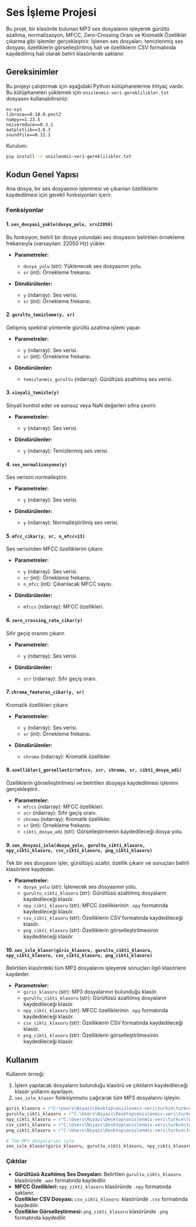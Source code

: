 
# Ses İşleme Projesi

Bu proje, bir klasörde bulunan MP3 ses dosyalarını işleyerek gürültü azaltma, normalizasyon, MFCC, Zero-Crossing Oranı ve Kromatik Özellikler çıkarma gibi işlemler gerçekleştirir. İşlenen ses dosyaları, temizlenmiş ses dosyası, özelliklerin görselleştirilmiş hali ve özelliklerin CSV formatında kaydedilmiş hali olarak belirli klasörlerde saklanır.

## Gereksinimler

Bu projeyi çalıştırmak için aşağıdaki Python kütüphanelerine ihtiyaç vardır. Bu kütüphaneleri yüklemek için `onislenmis-veri-gereklilikler.txt` dosyasını kullanabilirsiniz:

```
os-sys
librosa==0.10.0.post2
numpy==1.23.5
noisereduce==0.3.1
matplotlib==3.6.3
soundfile==0.12.1
```

Kurulum:
```bash
pip install -r onislenmis-veri-gereklilikler.txt
```

## Kodun Genel Yapısı

Ana dosya, bir ses dosyasının işlenmesi ve çıkarılan özelliklerin kaydedilmesi için gerekli fonksiyonları içerir.

### Fonksiyonlar

#### 1. `ses_dosyasi_yukle(dosya_yolu, sr=22050)`
Bu fonksiyon, belirli bir dosya yolundaki ses dosyasını belirtilen örnekleme frekansıyla (varsayılan: 22050 Hz) yükler.

- **Parametreler:**
  - `dosya_yolu` (str): Yüklenecek ses dosyasının yolu.
  - `sr` (int): Örnekleme frekansı.

- **Döndürülenler:**
  - `y` (ndarray): Ses verisi.
  - `sr` (int): Örnekleme frekansı.

#### 2. `gurultu_temizleme(y, sr)`
Gelişmiş spektral yöntemle gürültü azaltma işlemi yapar.

- **Parametreler:**
  - `y` (ndarray): Ses verisi.
  - `sr` (int): Örnekleme frekansı.

- **Döndürülenler:**
  - `temizlenmis_gurultu` (ndarray): Gürültüsü azaltılmış ses verisi.

#### 3. `sinyali_temizle(y)`
Sinyali kontrol eder ve sonsuz veya NaN değerleri sıfıra çevirir.

- **Parametreler:**
  - `y` (ndarray): Ses verisi.

- **Döndürülenler:**
  - `y` (ndarray): Temizlenmiş ses verisi.

#### 4. `ses_normalizasyonu(y)`
Ses verisini normalleştirir.

- **Parametreler:**
  - `y` (ndarray): Ses verisi.

- **Döndürülenler:**
  - `y` (ndarray): Normalleştirilmiş ses verisi.

#### 5. `mfcc_cikar(y, sr, n_mfcc=13)`
Ses verisinden MFCC özelliklerini çıkarır.

- **Parametreler:**
  - `y` (ndarray): Ses verisi.
  - `sr` (int): Örnekleme frekansı.
  - `n_mfcc` (int): Çıkarılacak MFCC sayısı.

- **Döndürülenler:**
  - `mfccs` (ndarray): MFCC özellikleri.

#### 6. `zero_crossing_rate_cikar(y)`
Sıfır geçiş oranını çıkarır.

- **Parametreler:**
  - `y` (ndarray): Ses verisi.

- **Döndürülenler:**
  - `zcr` (ndarray): Sıfır geçiş oranı.

#### 7. `chroma_features_cikar(y, sr)`
Kromatik özellikleri çıkarır.

- **Parametreler:**
  - `y` (ndarray): Ses verisi.
  - `sr` (int): Örnekleme frekansı.

- **Döndürülenler:**
  - `chroma` (ndarray): Kromatik özellikler.

#### 8. `ozellikleri_gorsellestir(mfccs, zcr, chroma, sr, cikti_dosya_adi)`
Özelliklerin görselleştirilmesi ve belirtilen dosyaya kaydedilmesi işlemini gerçekleştirir.

- **Parametreler:**
  - `mfccs` (ndarray): MFCC özellikleri.
  - `zcr` (ndarray): Sıfır geçiş oranı.
  - `chroma` (ndarray): Kromatik özellikler.
  - `sr` (int): Örnekleme frekansı.
  - `cikti_dosya_adi` (str): Görselleştirmenin kaydedileceği dosya yolu.

#### 9. `ses_dosyasi_isle(dosya_yolu, gurultu_cikti_klasoru, npy_cikti_klasoru, csv_cikti_klasoru, png_cikti_klasoru)`
Tek bir ses dosyasını işler, gürültüyü azaltır, özellik çıkarır ve sonuçları belirli klasörlere kaydeder.

- **Parametreler:**
  - `dosya_yolu` (str): İşlenecek ses dosyasının yolu.
  - `gurultu_cikti_klasoru` (str): Gürültüsü azaltılmış dosyaların kaydedileceği klasör.
  - `npy_cikti_klasoru` (str): MFCC özelliklerinin `.npy` formatında kaydedileceği klasör.
  - `csv_cikti_klasoru` (str): Özelliklerin CSV formatında kaydedileceği klasör.
  - `png_cikti_klasoru` (str): Özelliklerin görselleştirilmesinin kaydedileceği klasör.

#### 10. `ses_isle_klasor(giris_klasoru, gurultu_cikti_klasoru, npy_cikti_klasoru, csv_cikti_klasoru, png_cikti_klasoru)`
Belirtilen klasördeki tüm MP3 dosyalarını işleyerek sonuçları ilgili klasörlere kaydeder.

- **Parametreler:**
  - `giris_klasoru` (str): MP3 dosyalarının bulunduğu klasör.
  - `gurultu_cikti_klasoru` (str): Gürültüsü azaltılmış dosyaların kaydedileceği klasör.
  - `npy_cikti_klasoru` (str): MFCC özelliklerinin `.npy` formatında kaydedileceği klasör.
  - `csv_cikti_klasoru` (str): Özelliklerin CSV formatında kaydedileceği klasör.
  - `png_cikti_klasoru` (str): Özelliklerin görselleştirilmesinin kaydedileceği klasör.

## Kullanım

Kullanım örneği:

1. İşlem yapılacak dosyaların bulunduğu klasörü ve çıktıların kaydedileceği klasör yollarını ayarlayın.
2. `ses_isle_klasor` fonksiyonunu çağırarak tüm MP3 dosyalarını işleyin:

```python
giris_klasoru = r"C:\Users\Niyazi\Desktop\onislenmis-veri\turkce\turkce-ham"
gurultu_cikti_klasoru = r"C:\Users\Niyazi\Desktop\onislenmis-veri\turkce\turkce_gurultu_temizleme"
npy_cikti_klasoru = r"C:\Users\Niyazi\Desktop\onislenmis-veri\turkce\turkce_npy"
csv_cikti_klasoru = r"C:\Users\Niyazi\Desktop\onislenmis-veri\turkce\turkce_csv"
png_cikti_klasoru = r"C:\Users\Niyazi\Desktop\onislenmis-veri\turkce\turkce_png"

# Tüm MP3 dosyalarını işle
ses_isle_klasor(giris_klasoru, gurultu_cikti_klasoru, npy_cikti_klasoru, csv_cikti_klasoru, png_cikti_klasoru)
```

### Çıktılar

- **Gürültüsü Azaltılmış Ses Dosyaları:** Belirtilen `gurultu_cikti_klasoru` klasöründe `.wav` formatında kaydedilir.
- **MFCC Özellikleri:** `npy_cikti_klasoru` klasöründe `.npy` formatında saklanır.
- **Özellikler CSV Dosyası:** `csv_cikti_klasoru `klasöründe `.csv` formatında kaydedilir.
- **Özellikler Görselleştirmesi:** `png_cikti_klasoru` klasöründe `.png` formatında kaydedilir.

